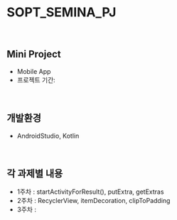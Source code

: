 # SOPT_SEMINA_PJ
<br>

## Mini Project
* Mobile App
* 프로젝트 기간: 
<br>

## 개발환경
* AndroidStudio, Kotlin
<br>

## 각 과제별 내용
* 1주차 : startActivityForResult(), putExtra, getExtras
* 2주차 : RecyclerView, itemDecoration, clipToPadding
* 3주차 :





